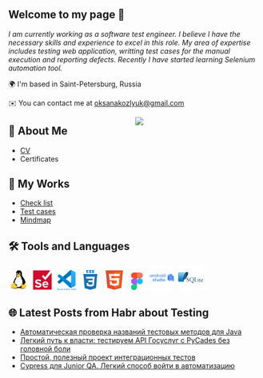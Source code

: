 ## Welcome to my page :wave: 

*I am currently working as a software test engineer. I believe I have the necessary skills and experience to excel in this role. My area of expertise includes testing web application, writting test cases for the manual execution and reporting defects. Recently I have started learning Selenium automation tool.*

🌍  I'm based in Saint-Petersburg, Russia

✉️  You can contact me at [oksanakozlyuk@gmail.com](mailto:oksanakozlyuk@gmail.com)

<p><img src="https://media.giphy.com/media/v1.Y2lkPTc5MGI3NjExNXRiYWFjdDF1ZmZiaDVseXQyY21icWh6aTVxNTk5MzM2ZzVmenFoeiZlcD12MV9pbnRlcm5hbF9naWZfYnlfaWQmY3Q9Zw/citBl9yPwnUOs/giphy.gif" align="right" width="250"/>
  
## :raising_hand: About Me

  + [CV](https://github.com/OksanaKZ/OksanaKZ/blob/main/oksana_qa_engineer.pdf)
  + Certificates

## :page_with_curl: My Works

  + [Check list](https://github.com/OksanaKZ/OksanaKZ/blob/main/checklists.xlsx)
  + [Test cases](https://github.com/OksanaKZ/OksanaKZ/blob/main/checklists.xlsx)
  + [Mindmap](https://github.com/OksanaKZ/OksanaKZ/blob/main/%D0%9A%D0%BD%D0%BE%D0%BF%D0%BA%D0%B0%20%D0%B7%D0%B0%D0%BA%D0%B0%D0%B7%D0%B0.png)

## :hammer_and_wrench: Tools and Languages
<div>
  <img src="https://github.com/devicons/devicon/blob/master/icons/linux/linux-original.svg" title="Linux" alt="Linux" width="40" height="40"/>&nbsp;
  <img src="https://github.com/devicons/devicon/blob/master/icons/selenium/selenium-original.svg" title="Selenium" alt="Selenium" width="40" height="40"/>&nbsp;
  <img src="https://github.com/devicons/devicon/blob/master/icons/vscode/vscode-original-wordmark.svg" title="Visual Studio Code" alt="Visual Studio Code" width="40" height="40"/>&nbsp;
  <img src="https://github.com/devicons/devicon/blob/master/icons/css3/css3-plain-wordmark.svg"  title="CSS3" alt="CSS" width="40" height="40"/>&nbsp;
  <img src="https://github.com/devicons/devicon/blob/master/icons/html5/html5-original.svg" title="HTML5" alt="HTML" width="40" height="40"/>&nbsp;
  <img src="https://github.com/devicons/devicon/blob/master/icons/figma/figma-original.svg" title="Figma" alt="Figma" width="35" height="35"/>&nbsp;
  <img src="https://github.com/devicons/devicon/blob/master/icons/androidstudio/androidstudio-plain-wordmark.svg" title="Android Studio" alt="Android Studio" width="50" height="50"/>&nbsp;
  <img src="https://github.com/devicons/devicon/blob/master/icons/sqlite/sqlite-original-wordmark.svg" title="SQLite"  alt="SQLite" width="50" height="50"/>&nbsp;
</div>

## :globe_with_meridians: Latest Posts from Habr about Testing
<!-- BLOG-POST-LIST:START -->
- [Автоматическая проверка названий тестовых методов для Java](https://habr.com/ru/companies/otus/articles/792982/?utm_campaign=792982&utm_source=habrahabr&utm_medium=rss)
- [Легкий путь к власти: тестируем API Госуслуг с PyCades без головной боли](https://habr.com/ru/articles/793028/?utm_campaign=793028&utm_source=habrahabr&utm_medium=rss)
- [Простой, полезный проект интеграционных тестов](https://habr.com/ru/companies/alfastrah/articles/792598/?utm_campaign=792598&utm_source=habrahabr&utm_medium=rss)
- [Cypress для Junior QA. Легкий способ войти в автоматизацию](https://habr.com/ru/articles/792894/?utm_campaign=792894&utm_source=habrahabr&utm_medium=rss)
<!-- BLOG-POST-LIST:END -->
